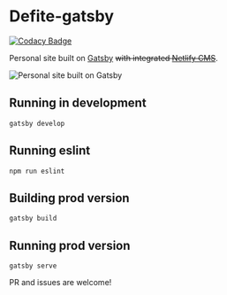 # Defite-gatsby

[![Codacy Badge](https://api.codacy.com/project/badge/Grade/e3d84e9390ef4f52b6e728f0d78c573d)](https://app.codacy.com/app/Defite/defite-gatsby?utm_source=github.com&utm_medium=referral&utm_content=Defite/defite-gatsby&utm_campaign=Badge_Grade_Settings)

Personal site built on [Gatsby](https://www.gatsbyjs.org/) ~~with integrated [Netlify CMS](https://github.com/netlify/netlify-cms)~~.

![Personal site built on Gatsby](https://user-images.githubusercontent.com/299118/34795082-e5ea3b58-f661-11e7-8d50-b678f5e77db9.png)


## Running in development
`gatsby develop`

## Running eslint
`npm run eslint`

## Building prod version
`gatsby build`

## Running prod version
`gatsby serve`

PR and issues are welcome!
